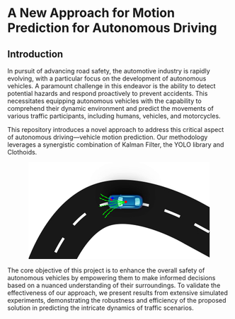 

# A New Approach for Motion Prediction for Autonomous Driving

## Introduction

  In pursuit of advancing road safety, the automotive industry is rapidly evolving, with a particular focus on the development of autonomous vehicles. A paramount challenge in this endeavor is the ability to detect potential hazards and respond proactively to prevent accidents. This necessitates equipping autonomous vehicles with the capability to comprehend their dynamic environment and predict the movements of various traffic participants, including humans, vehicles, and motorcycles.

  This repository introduces a novel approach to address this critical aspect of autonomous driving—vehicle motion prediction. Our methodology leverages a synergistic combination of Kalman Filter, the YOLO library and Clothoids. 
  

<p align="center">
  <img src="https://github.com/PetrosAngelo/Route-Planning/blob/main/Screencshot/1stPic.png" alt="Simulation Results">
</p>



  The core objective of this project is to enhance the overall safety of autonomous vehicles by empowering them to make informed decisions based on a nuanced understanding of their surroundings. To validate the effectiveness of our approach, we present results from extensive simulated experiments, demonstrating the robustness and efficiency of the proposed solution in predicting the intricate dynamics of traffic scenarios.
